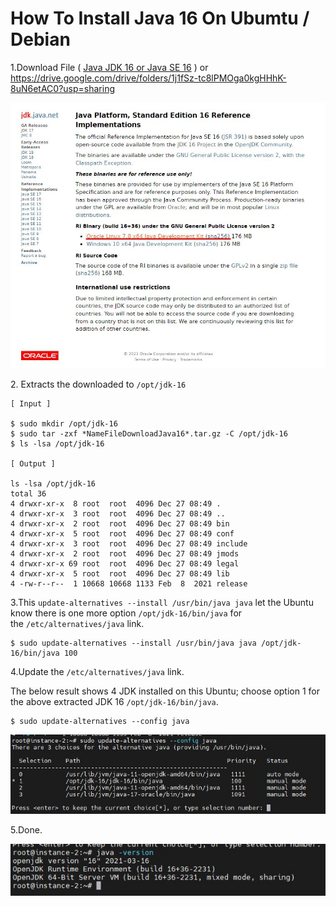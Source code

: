 # How To Install Java 16 On Ubumtu / Debian

1.Download File ( [Java JDK 16 or Java SE 16](https://jdk.java.net/) ) or https://drive.google.com/drive/folders/1j1fSz-tc8lPMOga0kgHHhK-8uN6etAC0?usp=sharing

  

![](./e4d1854b-1cdf-40ad-a905-06468b4c6fd7.jpg)

  

2. Extracts the downloaded to `/opt/jdk-16` 

  

```
[ Input ]

$ sudo mkdir /opt/jdk-16
$ sudo tar -zxf *NameFileDownloadJava16*.tar.gz -C /opt/jdk-16
$ ls -lsa /opt/jdk-16

[ Output ]

ls -lsa /opt/jdk-16
total 36
4 drwxr-xr-x  8 root  root  4096 Dec 27 08:49 .
4 drwxr-xr-x  3 root  root  4096 Dec 27 08:49 ..
4 drwxr-xr-x  2 root  root  4096 Dec 27 08:49 bin
4 drwxr-xr-x  5 root  root  4096 Dec 27 08:49 conf
4 drwxr-xr-x  3 root  root  4096 Dec 27 08:49 include
4 drwxr-xr-x  2 root  root  4096 Dec 27 08:49 jmods
4 drwxr-xr-x 69 root  root  4096 Dec 27 08:49 legal
4 drwxr-xr-x  5 root  root  4096 Dec 27 08:49 lib
4 -rw-r--r--  1 10668 10668 1133 Feb  8  2021 release

```

  

3.This `update-alternatives --install /usr/bin/java java` let the Ubuntu know there is one more option `/opt/jdk-16/bin/java` for the `/etc/alternatives/java` link.

  

```
$ sudo update-alternatives --install /usr/bin/java java /opt/jdk-16/bin/java 100

```

  

  

4.Update the `/etc/alternatives/java` link.

The below result shows 4 JDK installed on this Ubuntu; choose option 1 for the above extracted JDK 16 `/opt/jdk-16/bin/java`.

  

```
$ sudo update-alternatives --config java
```

  

  

![](./7803b2de-b993-4d49-b0d9-38c2b3419671.jpg)  

  

5.Done.

  

![](./eef5fe04-66fb-4e91-8289-7e2877645f10.jpg)
